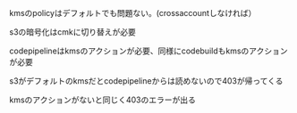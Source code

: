 

kmsのpolicyはデフォルトでも問題ない。(crossaccountしなければ）

s3の暗号化はcmkに切り替えが必要

codepipelineはkmsのアクションが必要、同様にcodebuildもkmsのアクションが必要

s3がデフォルトのkmsだとcodepipelineからは読めないので403が帰ってくる 

kmsのアクションがないと同じく403のエラーが出る

